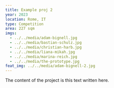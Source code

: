 ```yaml
---
title: Example proj 2
year: 2023
location: Rome, IT
type: Competition
area: 227 sqm
imgs:
  - ../../media/adam-bignell.jpg
  - ../../media/bastian-schulz.jpg
  - ../../media/christian-harb.jpg
  - ../../media/liana-mikah.jpg
  - ../../media/marina-reich.jpg
  - ../../media/the-prototype.jpg
feat_img: ../../media/adam-bignell-2.jpg
---
```


The content of the project is this text written here.
